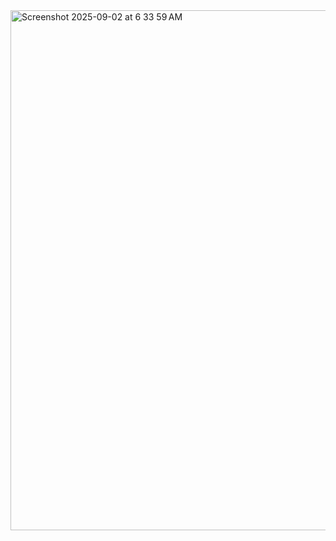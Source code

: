 <img width="1033" height="832" alt="Screenshot 2025-09-02 at 6 33 59 AM" src="https://github.com/user-attachments/assets/922367a0-0502-47fc-875b-f6a050e24723" />
